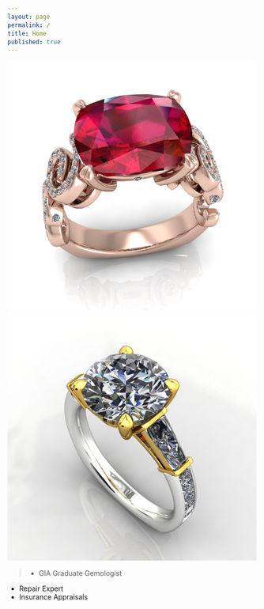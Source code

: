 ```yaml
---
layout: page
permalink: /
title: Home
published: true
---
```


![home](/images/front.2.jpg)
![home](/images/custom.1.jpg)

> - GIA Graduate Gemologist
- Repair Expert
- Insurance Appraisals